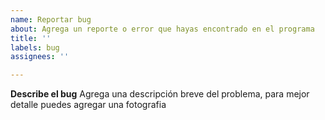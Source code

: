 ```yaml
---
name: Reportar bug
about: Agrega un reporte o error que hayas encontrado en el programa
title: ''
labels: bug
assignees: ''

---
```


**Describe el bug**
Agrega una descripción breve del problema, para mejor detalle puedes agregar una fotografia
